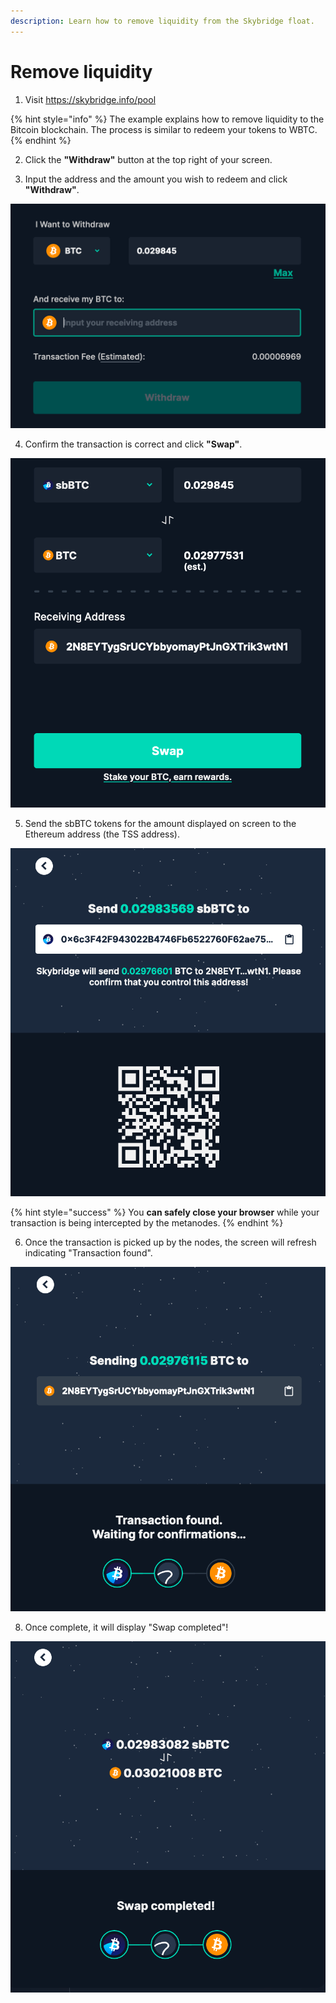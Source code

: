 ```yaml
---
description: Learn how to remove liquidity from the Skybridge float.
---
```


# Remove liquidity

1. Visit https://skybridge.info/pool

{% hint style="info" %}
The example explains how to remove liquidity to the Bitcoin blockchain. The process is similar to redeem your tokens to WBTC.
{% endhint %}

2. Click the **"Withdraw"** button at the top right of your screen.

3. Input the address and the amount you wish to redeem and click **"Withdraw"**.

![](../../.gitbook/assets/withdraw1.png)

4. Confirm the transaction is correct and click **"Swap"**.

![](../../.gitbook/assets/withdraw2.png)

5. Send the sbBTC tokens for the amount displayed on screen to the Ethereum address \(the TSS address\).

![](../../.gitbook/assets/withdraw3.png)

{% hint style="success" %}
You **can safely close your browser** while your transaction is being intercepted by the metanodes.
{% endhint %}

6. Once the transaction is picked up by the nodes, the screen will refresh indicating "Transaction found".

![](../../.gitbook/assets/withdraw4.png)

8. Once complete, it will display "Swap completed"!

![](../../.gitbook/assets/withdraw5.png)


